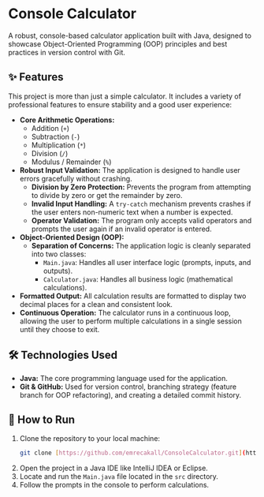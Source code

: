 # Console Calculator

A robust, console-based calculator application built with Java, designed to showcase Object-Oriented Programming (OOP) principles and best practices in version control with Git.

## ✨ Features

This project is more than just a simple calculator. It includes a variety of professional features to ensure stability and a good user experience:

* **Core Arithmetic Operations:**
    * Addition (`+`)
    * Subtraction (`-`)
    * Multiplication (`*`)
    * Division (`/`)
    * Modulus / Remainder (`%`)
* **Robust Input Validation:** The application is designed to handle user errors gracefully without crashing.
    * **Division by Zero Protection:** Prevents the program from attempting to divide by zero or get the remainder by zero.
    * **Invalid Input Handling:** A `try-catch` mechanism prevents crashes if the user enters non-numeric text when a number is expected.
    * **Operator Validation:** The program only accepts valid operators and prompts the user again if an invalid operator is entered.
* **Object-Oriented Design (OOP):**
    * **Separation of Concerns:** The application logic is cleanly separated into two classes:
        * `Main.java`: Handles all user interface logic (prompts, inputs, and outputs).
        * `Calculator.java`: Handles all business logic (mathematical calculations).
* **Formatted Output:** All calculation results are formatted to display two decimal places for a clean and consistent look.
* **Continuous Operation:** The calculator runs in a continuous loop, allowing the user to perform multiple calculations in a single session until they choose to exit.

## 🛠️ Technologies Used

* **Java:** The core programming language used for the application.
* **Git & GitHub:** Used for version control, branching strategy (feature branch for OOP refactoring), and creating a detailed commit history.

## 🚀 How to Run

1.  Clone the repository to your local machine:
    ```bash
    git clone [https://github.com/emrecakall/ConsoleCalculator.git](https://github.com/emrecakall/ConsoleCalculator.git)
    ```
2.  Open the project in a Java IDE like IntelliJ IDEA or Eclipse.
3.  Locate and run the `Main.java` file located in the `src` directory.
4.  Follow the prompts in the console to perform calculations.
